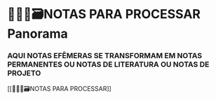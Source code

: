 # 👨🏻‍💻🗃️NOTAS PARA PROCESSAR Panorama
### AQUI NOTAS EFÊMERAS SE TRANSFORMAM EM NOTAS PERMANENTES OU NOTAS DE LITERATURA OU NOTAS DE PROJETO

[[👨🏻‍💻🗃️NOTAS PARA PROCESSAR]]

 